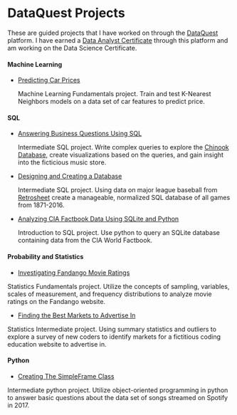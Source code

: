 # DataQuest Projects

These are guided projects that I have worked on through the [DataQuest](http://www.dataquest.io) platform. I have earned a [Data Analyst Certificate](https://www.dataquest.io/view_cert/GZELEICN10D6CCSNON26/) through this platform and am working on the Data Science Certificate.



#### Machine Learning

- [Predicting Car Prices](Guided%20Projects/Predicting%20Car%20Prices/Predicting%20Car%20Prices.ipynb)

  Machine Learning Fundamentals project. Train and test K-Nearest Neighbors models on a data set of car features to predict price.

#### SQL

- [Answering Business Questions Using SQL](Guided%20Projects/Answering%20Business%20Questions%20Using%20SQL/Basics.ipynb)

  Intermediate SQL project. Write complex queries to explore the [Chinook Database](https://github.com/lerocha/chinook-database), create visualizations based on the queries, and gain insight into the ficticious music store.

- [Designing and Creating a Database](Guided%20Projects/Designing%20and%20Creating%20a%20Database/Basics.ipynb)

  Intermediate SQL project. Using data on major league baseball from [Retrosheet](http://www.retrosheet.org/) create a manageable, normalized SQL database of all games from 1871-2016.

- [Analyzing CIA Factbook Data Using SQLite and Python](Guided%20Projects/Analyzing%20CIA%20Factbook%20Data%20Using%20SQLite%20and%20Python/Analyzing%20CIA%20Factbook%20Data%20Using%20SQLite%20and%20Python.ipynb)

  Introduction to SQL project. Use python to query an SQLite database containing data from the CIA World Factbook.

#### Probability and Statistics

 - [Investigating Fandango Movie Ratings](Guided%20Projects/Investigating%20Fandango%20Movie%20Ratings/Basics.ipynb)

  Statistics Fundamentals project. Utilize the concepts of sampling, variables, scales of measurement, and frequency distributions to analyze movie ratings on the Fandango website.

 - [Finding the Best Markets to Advertise In](Guided%20Projects/Finding%the%20Best%20Markets%20to%20Advertise%20In/Basics.ipynb)

  Statistics Intermediate project. Using summary statistics and outliers to explore a survey of new coders to identify markets for a fictitious coding education website to advertise in.

#### Python

 - [Creating The SimpleFrame Class](Guided%20Projects/Creating%20The%20SimpleFrame%20Class/Basics.ipynb)

  Intermediate python project. Utilize object-oriented programming in python to answer basic questions about the data set of songs streamed on Spotify in 2017.
